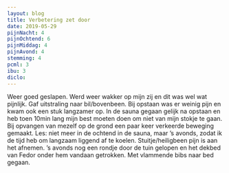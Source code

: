 ```yaml
---
layout: blog
title: Verbetering zet door
date: 2019-05-29
pijnNacht: 4
pijnOchtend: 6
pijnMiddag: 4
pijnAvond: 4
stemming: 4
pcml: 3
ibu: 3
diclo: 
---
```


Weer goed geslapen. Werd weer wakker op mijn zij en dit was wel wat pijnlijk. Gaf uitstraling naar bil/bovenbeen. Bij opstaan was er weinig pijn en kwam ook een stuk langzamer op. In de sauna gegaan gelijk na opstaan en heb toen 10min lang mijn best moeten doen om niet van mijn stokje te gaan. Bij opvangen van mezelf op de grond een paar keer verkeerde beweging gemaakt. Les: niet meer in de ochtend in de sauna, maar ’s avonds, zodat ik de tijd heb om langzaam liggend af te koelen. Stuitje/heiligbeen pijn is aan het afnemen.’s avonds nog een rondje door de tuin gelopen en het dekbed van Fedor onder hem vandaan getrokken. Met vlammende bibs naar bed gegaan.

